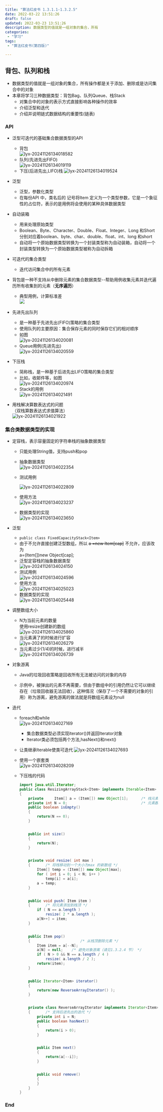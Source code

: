```yaml
---
title: "算法红皮书 1.3.1.1-1.3.2.5"
date: 2022-03-22 13:51:26 
draft: false
updated: 2022-03-23 13:51:26 
description: 数据类型的值就是一组对象的集合，所有
categories:
 - "学习"
tags:
 - "算法红皮书(第四版)"

---
```


##  背包、队列和栈  
* 数据类型的值就是一组对象的集合，所有操作都是关于添加、删除或是访问集合中的对象  
* 本章将学习三种数据类型：背包Bag、队列Queue、栈Stack  
  * 对集合中的对象的表示方式直接影响各种操作的效率  
  * 介绍泛型和迭代  
  * 介绍并说明链式数据结构的重要性(链表)
  
###  API 
* 泛型可迭代的基础集合数据类型的API
  * 背包  
  ![lyx-20241126134018582](attachments/img/lyx-20241126134018582.png)
  * 队列(先进先出FIFO)  
  ![lyx-20241126134019119](attachments/img/lyx-20241126134019119.png)
  * 下压(后进先出,LIFO)栈
  ![lyx-20241126134019524](attachments/img/lyx-20241126134019524.png)
* 泛型  
  * 泛型，参数化类型  
  * 在每份API 中，类名后的<Item> 记号将Item 定义为一个类型参数，它是一个象征性的占位符，表示的是用例将会使用的某种具体数据类型  
* 自动装箱  
  * 用来处理原始类型  
  * Boolean、Byte、Character、Double、Float、Integer、Long 和Short 分别对应着boolean、byte、char、double、float、int、long 和short  
  * 自动将一个原始数据类型转换为一个封装类型称为自动装箱，自动将一个封装类型转换为一个原始数据类型被称为自动拆箱  
* 可迭代的集合类型  
  * 迭代访问集合中的所有元素  
* 背包是一种不支持从中删除元素的集合数据类型--帮助用例收集元素并迭代遍历所有收集到的元素（**无序遍历**）  
  * 典型用例，计算标准差  
  ![](./1.3.1.1-1.3.2.5/1648014765406.png)
* 先进先出队列  
  * 是一种基于先进先出(FIFO)策略的集合类型  
  * 使用队列的主要原因：集合保存元素的同时保存它们的相对顺序  
  * 如图  
    ![lyx-20241126134020081](attachments/img/lyx-20241126134020081.png)
  * Queue用例(先进先出)    
    ![lyx-20241126134020559](attachments/img/lyx-20241126134020559.png)

* 下压栈  
  * 简称栈，是一种基于后进先出LIFO策略的集合类型  
  * 比如，收邮件等，如图  
    ![lyx-20241126134020974](attachments/img/lyx-20241126134020974.png)
  * Stack的用例  
    ![lyx-20241126134021491](attachments/img/lyx-20241126134021491.png)
* 用栈解决算数表达式的问题  
  （双栈算数表达式求值算法）  
  ![lyx-20241126134021922](attachments/img/lyx-20241126134021922.png)  

### 集合类数据类型的实现  

- 定容栈，表示容量固定的字符串栈的抽象数据类型  

  - 只能处理String值，支持push和pop

  - 抽象数据类型  
    ![lyx-20241126134022354](attachments/img/lyx-20241126134022354.png)

  - 测试用例  

    ![lyx-20241126134022809](attachments/img/lyx-20241126134022809.png)

  - 使用方法  
    ![lyx-20241126134023237](attachments/img/lyx-20241126134023237.png)

  - 数据类型的实现  
    ![lyx-20241126134023650](attachments/img/lyx-20241126134023650.png)

    

- 泛型  

  - `public class FixedCapacityStack<Item>`
  - 由于不允许直接创建泛型数组，所以 ~~a =new Item[cap]~~ 不允许，应该改为  
    a=(Item[])new Object[cap];  
  - 泛型定容栈的抽象数据类型  
    ![lyx-20241126134024150](attachments/img/lyx-20241126134024150.png)
  - 测试用例  
    ![lyx-20241126134024596](attachments/img/lyx-20241126134024596.png)
  - 使用方法  
    ![lyx-20241126134025023](attachments/img/lyx-20241126134025023.png)
  - 数据类型的实现  
    ![lyx-20241126134025448](attachments/img/lyx-20241126134025448.png)

- 调整数组大小  

  - N为当前元素的数量  
    使用resize创建新的数组  
    ![lyx-20241126134025860](attachments/img/lyx-20241126134025860.png)
  - 当元素满了的时候进行扩容  
    ![lyx-20241126134026279](attachments/img/lyx-20241126134026279.png)
  - 当元素过少(1/4)的时候，进行减半  
    ![lyx-20241126134026739](attachments/img/lyx-20241126134026739.png)

- 对象游离

  - Java的垃圾回收策略是回收所有无法被访问的对象的内存

  - 示例中，被弹出的元素不再需要，但由于数组中的引用仍然让它可以继续存在（垃圾回收器无法回收），这种情况（保存了一个不需要的对象的引用）称为游离，避免游离的做法就是将数组元素设为null  

    

- 迭代

  - foreach和while  
    ![lyx-20241126134027169](attachments/img/lyx-20241126134027169.png)

    - 集合数据类型必须实现iterator()并返回Iterator对象
    - Iterator类必须包括两个方法,hasNext()和next()

  - 让类继承Iterable<Item>使类可迭代
    ![lyx-20241126134027693](attachments/img/lyx-20241126134027693.png)

  - 使用一个嵌套类  
    ![lyx-20241126134028209](attachments/img/lyx-20241126134028209.png)

  - 下压栈的代码  

    ```java
    import java.util.Iterator;
    public class ResizingArrayStack<Item> implements Iterable<Item>
    {
    	private		Item[] a = (Item[]) new Object[1];      /* 栈元素 */
    	private int	N = 0;                                  /* 元素数量 */
    	public boolean isEmpty()
    	{
    		return(N == 0);
    	}
    
    
    	public int size()
    	{
    		return(N);
    	}
    
    
    	private void resize( int max )
    	{       /* 将栈移动到一个大小为max 的新数组 */
    		Item[] temp = (Item[]) new Object[max];
    		for ( int i = 0; i < N; i++ )
    			temp[i] = a[i];
    		a = temp;
    	}
    
    
    	public void push( Item item )
    	{       /* 将元素添加到栈顶 */
    		if ( N == a.length )
    			resize( 2 * a.length );
    		a[N++] = item;
    	}
    
    
    	public Item pop()
    	{                       /* 从栈顶删除元素 */
    		Item item = a[--N];
    		a[N] = null;    /* 避免对象游离（请见1.3.2.4 节） */
    		if ( N > 0 && N == a.length / 4 )
    			resize( a.length / 2 );
    		return(item);
    	}
    
    
    	public Iterator<Item> iterator()
    	{
    		return(new ReverseArrayIterator() );
    	}
    
    
    	private class ReverseArrayIterator implements Iterator<Item>
    	{       /* 支持后进先出的迭代 */
    		private int i = N;
    		public boolean hasNext()
    		{
    			return(i > 0);
    		}
    
    
    		public Item next()
    		{
    			return(a[--i]);
    		}
    
    
    		public void remove()
    		{
    		}
    	}
    }
    ```

    


### End  
